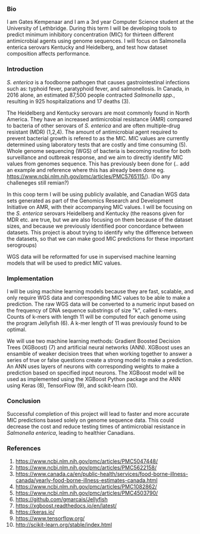 	 	 	 	
### Bio
I am Gates Kempenaar and I am a 3rd year Computer Science student at the University of Lethbridge. During this term I will be developing tools to predict minimum inhibitory concentration (MIC) for thirteen different antimicrobial agents using genome sequences.
I will focus on Salmonella enterica serovars Kentucky and Heidelberg, and test how dataset composition affects performance.

### Introduction
_S. enterica_ is a foodborne pathogen that causes gastrointestinal infections such as: typhoid fever, paratyphoid fever, and salmonellosis. In Canada, in 2016 alone, an estimated 87,500 people contracted _Salmonella spp._, resulting in 925 hospitalizations and 17 deaths (3).

The Heidelberg and Kentucky serovars are most commonly found in North America. They have an increased antimicrobial resistance (AMR) compared to bacteria of other serovars of _S. enterica_ and are often multiple-drug resistant (MDR) (1,2,4). The amount of antimicrobial agent required to prevent bacterial growth is refered to as the MIC. MIC values are currently determined using laboratory tests that are costly and time consuming (5). Whole genome sequencing (WGS) of bacteria is becoming routine for both surveillance and outbreak response, and we aim to directly identify MIC values from genomes sequence. This has previously been done for (.. add an example and reference where this has already been done eg. https://www.ncbi.nlm.nih.gov/pmc/articles/PMC5765115/). (Do any challeneges still remian?) 

In this coop term I will be using publicly available, and Canadian WGS data sets generated as part of the Genomics Research and Development Initiative on AMR, with their accompanying MIC values. I will be focusing on the _S. enterica_ serovars Heidelberg and Kentucky (the reasons given for MDR etc. are true, but we are also focusing on them because of the dataset sizes, and because we previously identified poor concordance between datasets. This project is about trying to identify why the difference between the datasets, so that we can make good MIC predictions for these important serogroups)

WGS data will be reformatted for use in supervised machine learning models that will be used to predict MIC values.

### Implementation
I will be using machine learning models because they are fast, scalable, and only require WGS data and corresponding MIC values to be able to make a prediction. The raw WGS data will be converted to a numeric input based on the frequency of DNA sequence substrings of size "k", called k-mers. Counts of k-mers with length 11 will be computed for each genome using the program Jellyfish (6). A k-mer length of 11 was previously found to be optimal.

We will use two machine learning methods: Gradient Boosted Decision Trees (XGBoost) (7) and artificial neural networks (ANN). XGBoost uses an ensamble of weaker decision trees that when working together to answer a series of true or false questions create a strong model to make a prediction. An ANN uses layers of neurons with corresponding weights to make a prediction based on specified input neurons. The XGBoost model will be used as implemented using the XGBoost Python package and the ANN using Keras (8), TensorFlow (9), and scikit-learn (10).

### Conclusion
Successful completion of this project will lead to faster and more accurate MIC predictions based solely on genome sequence data. This could decrease the cost and reduce testing times of antimicrobial resistance in _Salmonella enterica_, leading to healthier Canadians.

### References 
1.	https://www.ncbi.nlm.nih.gov/pmc/articles/PMC5047448/
2.	https://www.ncbi.nlm.nih.gov/pmc/articles/PMC5622158/
3.	https://www.canada.ca/en/public-health/services/food-borne-illness-canada/yearly-food-borne-illness-estimates-canada.html
4.	https://www.ncbi.nlm.nih.gov/pmc/articles/PMC1082862/
5.	https://www.ncbi.nlm.nih.gov/pmc/articles/PMC4503790/
6.	https://github.com/gmarcais/Jellyfish
7.	https://xgboost.readthedocs.io/en/latest/
8.	https://keras.io/
9.	https://www.tensorflow.org/
10.	http://scikit-learn.org/stable/index.html
